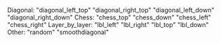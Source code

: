 Diagonal:
"diagonal_left_top"
"diagonal_right_top"
"diagonal_left_down"
"diagonal_right_down"
Chess:
"chess_top"
"chess_down"
"chess_left"
"chess_right"
Layer_by_layer:
"lbl_left"
"lbl_right"
"lbl_top"
"lbl_down"
Other:
"random"
"smoothdiagonal"
